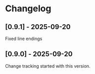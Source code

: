 # Changelog

## [0.9.1] - 2025-09-20

Fixed line endings

## [0.9.0] - 2025-09-20

Change tracking started with this version.

